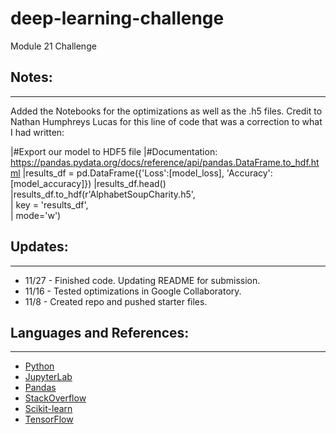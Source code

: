 # deep-learning-challenge
Module 21 Challenge

## Notes:
-----
Added the Notebooks for the optimizations as well as the .h5 files. Credit to Nathan Humphreys Lucas for this line of code that was a correction to what I had written:

|#Export our model to HDF5 file
|#Documentation: https://pandas.pydata.org/docs/reference/api/pandas.DataFrame.to_hdf.html
|results_df = pd.DataFrame({'Loss':[model_loss], 'Accuracy':[model_accuracy]})
|results_df.head()
|results_df.to_hdf(r'AlphabetSoupCharity.h5',\
|                  key = 'results_df',\
|                  mode='w')

## Updates:
-----
- 11/27 - Finished code. Updating README for submission.
- 11/16 - Tested optimizations in Google Collaboratory.
- 11/8 - Created repo and pushed starter files.

## Languages and References:
-----
- [Python](https://docs.python.org/3/)
- [JupyterLab](https://jupyterlab.readthedocs.io/en/latest/)
- [Pandas](https://pandas.pydata.org/docs/)
- [StackOverflow](https://stackoverflow.com/)
- [Scikit-learn](https://scikit-learn.org/stable/)
- [TensorFlow](https://github.com/tensorflow/docs)
